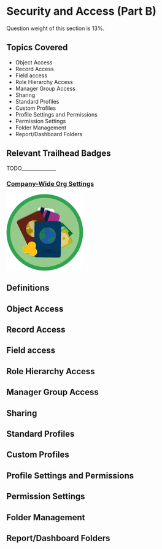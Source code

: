 # Security and Access (Part B)

Question weight of this section is 13%.

## Topics Covered

* Object Access
* Record Access
* Field access
* Role Hierarchy Access
* Manager Group Access
* Sharing
* Standard Profiles
* Custom Profiles
* Profile Settings and Permissions
* Permission Settings
* Folder Management
* Report/Dashboard Folders

## Relevant Trailhead Badges

TODO______________
### [Company-Wide Org Settings](https://trailhead.salesforce.com/en/content/learn/modules/company_wide_org_settings)
![image](images/1/badge1.png)


## Definitions

## Object Access
## Record Access
## Field access
## Role Hierarchy Access
## Manager Group Access
## Sharing
## Standard Profiles
## Custom Profiles
## Profile Settings and Permissions
## Permission Settings
## Folder Management
## Report/Dashboard Folders
